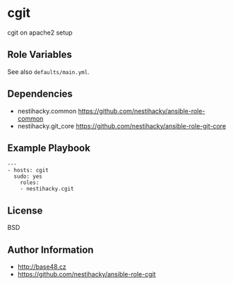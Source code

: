 cgit
====

cgit on apache2 setup

Role Variables
--------------

See also `defaults/main.yml`.

Dependencies
------------

* nestihacky.common https://github.com/nestihacky/ansible-role-common
* nestihacky.git_core https://github.com/nestihacky/ansible-role-git-core

Example Playbook
----------------

    ---
    - hosts: cgit
      sudo: yes
        roles:
        - nestihacky.cgit


License
-------

BSD

Author Information
------------------

* http://base48.cz
* https://github.com/nestihacky/ansible-role-cgit
